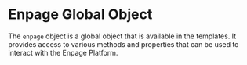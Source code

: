 # Enpage Global Object

The `enpage` object is a global object that is available in the templates. It provides access to various methods and properties that can be used to interact with the Enpage Platform.


